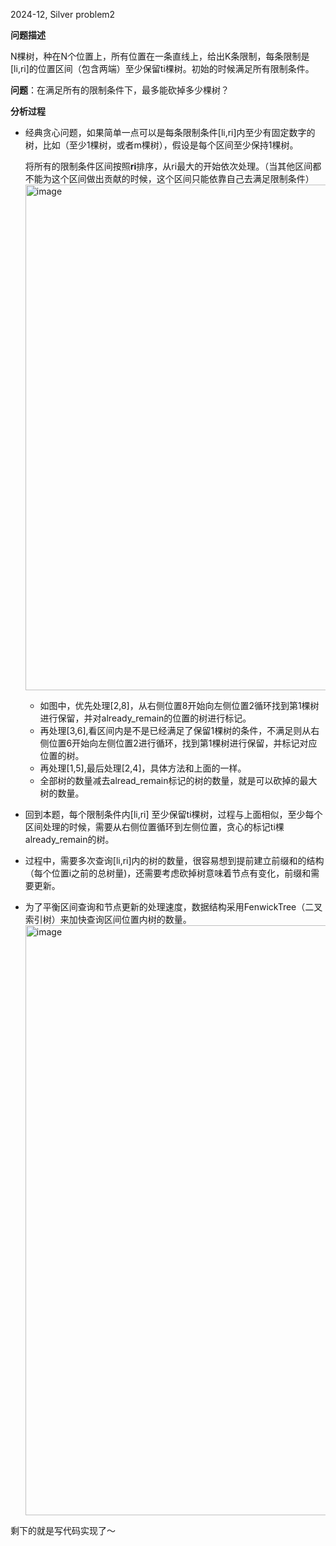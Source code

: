2024-12, Silver problem2

**问题描述**

N棵树，种在N个位置上，所有位置在一条直线上，给出K条限制，每条限制是[li,ri]的位置区间（包含两端）至少保留ti棵树。初始的时候满足所有限制条件。

**问题**：在满足所有的限制条件下，最多能砍掉多少棵树？

**分析过程**
-  经典贪心问题，如果简单一点可以是每条限制条件[li,ri]内至少有固定数字的树，比如（至少1棵树，或者m棵树），假设是每个区间至少保持1棵树。

   将所有的限制条件区间按照**ri**排序，从ri最大的开始依次处理。（当其他区间都不能为这个区间做出贡献的时候，这个区间只能依靠自己去满足限制条件）
   <img width="809" alt="image" src="https://github.com/user-attachments/assets/be7ee17d-3a2d-446e-bfc0-70e138aea3b9" />

   -  如图中，优先处理[2,8]，从右侧位置8开始向左侧位置2循环找到第1棵树进行保留，并对already_remain的位置的树进行标记。
   -  再处理[3,6],看区间内是不是已经满足了保留1棵树的条件，不满足则从右侧位置6开始向左侧位置2进行循环，找到第1棵树进行保留，并标记对应位置的树。
   -  再处理[1,5],最后处理[2,4]，具体方法和上面的一样。
   -  全部树的数量减去alread_remain标记的树的数量，就是可以砍掉的最大树的数量。
-  回到本题，每个限制条件内[li,ri] 至少保留ti棵树，过程与上面相似，至少每个区间处理的时候，需要从右侧位置循环到左侧位置，贪心的标记ti棵already_remain的树。
-  过程中，需要多次查询[li,ri]内的树的数量，很容易想到提前建立前缀和的结构（每个位置i之前的总树量)，还需要考虑砍掉树意味着节点有变化，前缀和需要更新。
-  为了平衡区间查询和节点更新的处理速度，数据结构采用FenwickTree（二叉索引树）来加快查询区间位置内树的数量。
    <img width="944" alt="image" src="https://github.com/user-attachments/assets/995d0ede-a6a3-440b-ba07-1e96efe30a81" />

剩下的就是写代码实现了～

  
